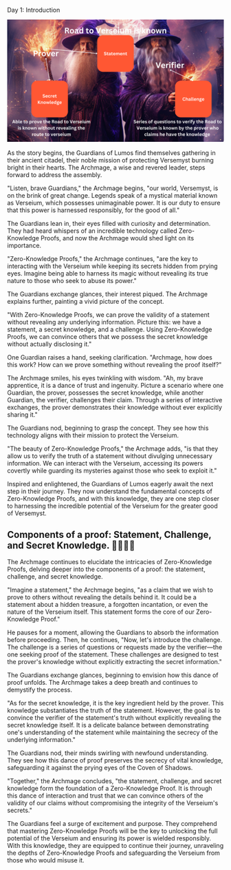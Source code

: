 Day 1: Introduction 

![Day1](https://github.com/Verseium/zero-knowledge-technology/blob/main/images/ZK-Technology.png)

As the story begins, the Guardians of Lumos find themselves gathering in their ancient citadel, their noble mission of protecting Versemyst burning bright in their hearts. 
The Archmage, a wise and revered leader, steps forward to address the assembly.

"Listen, brave Guardians," the Archmage begins, "our world, Versemyst, is on the brink of great change. Legends speak of a mystical material known as Verseium, which possesses unimaginable power. 
It is our duty to ensure that this power is harnessed responsibly, for the good of all."

The Guardians lean in, their eyes filled with curiosity and determination. 
They had heard whispers of an incredible technology called Zero-Knowledge Proofs, and now the Archmage would shed light on its importance.

"Zero-Knowledge Proofs," the Archmage continues, "are the key to interacting with the Verseium while keeping its secrets hidden from prying eyes. 
Imagine being able to harness its magic without revealing its true nature to those who seek to abuse its power."

The Guardians exchange glances, their interest piqued. The Archmage explains further, painting a vivid picture of the concept.

"With Zero-Knowledge Proofs, we can prove the validity of a statement without revealing any underlying information. 
Picture this: we have a statement, a secret knowledge, and a challenge. Using Zero-Knowledge Proofs, we can convince others that we possess the secret knowledge without actually disclosing it."

One Guardian raises a hand, seeking clarification. "Archmage, how does this work? How can we prove something without revealing the proof itself?"

The Archmage smiles, his eyes twinkling with wisdom. "Ah, my brave apprentice, it is a dance of trust and ingenuity. 
Picture a scenario where one Guardian, the prover, possesses the secret knowledge, while another Guardian, the verifier, challenges their claim. Through a series of interactive exchanges, the prover demonstrates their knowledge without ever explicitly sharing it."

The Guardians nod, beginning to grasp the concept. They see how this technology aligns with their mission to protect the Verseium.

"The beauty of Zero-Knowledge Proofs," the Archmage adds, "is that they allow us to verify the truth of a statement without divulging unnecessary information. 
We can interact with the Verseium, accessing its powers covertly while guarding its mysteries against those who seek to exploit it."

Inspired and enlightened, the Guardians of Lumos eagerly await the next step in their journey. They now understand the fundamental concepts of Zero-Knowledge Proofs, and with this knowledge, they are one step closer to harnessing the incredible potential of the Verseium for the greater good of Versemyst.


## Components of a proof: Statement, Challenge, and Secret Knowledge. 🏰🏰🏰🏰

The Archmage continues to elucidate the intricacies of Zero-Knowledge Proofs, delving deeper into the components of a proof: the statement, challenge, and secret knowledge.

"Imagine a statement," the Archmage begins, "as a claim that we wish to prove to others without revealing the details behind it. 
It could be a statement about a hidden treasure, a forgotten incantation, or even the nature of the Verseium itself. 
This statement forms the core of our Zero-Knowledge Proof."

He pauses for a moment, allowing the Guardians to absorb the information before proceeding. 
Then, he continues, "Now, let's introduce the challenge. The challenge is a series of questions or requests made by the verifier—the one seeking proof of the statement. 
These challenges are designed to test the prover's knowledge without explicitly extracting the secret information."

The Guardians exchange glances, beginning to envision how this dance of proof unfolds. The Archmage takes a deep breath and continues to demystify the process.

"As for the secret knowledge, it is the key ingredient held by the prover. 
This knowledge substantiates the truth of the statement. However, the goal is to convince the verifier of the statement's truth without explicitly revealing the secret knowledge itself. It is a delicate balance between demonstrating one's understanding of the statement while maintaining the secrecy of the underlying information."

The Guardians nod, their minds swirling with newfound understanding. 
They see how this dance of proof preserves the secrecy of vital knowledge, safeguarding it against the prying eyes of the Coven of Shadows.

"Together," the Archmage concludes, "the statement, challenge, and secret knowledge form the foundation of a Zero-Knowledge Proof. 
It is through this dance of interaction and trust that we can convince others of the validity of our claims without compromising the integrity of the Verseium's secrets."

The Guardians feel a surge of excitement and purpose. They comprehend that mastering Zero-Knowledge Proofs will be the key to unlocking the full potential of the Verseium and ensuring its power is wielded responsibly. With this knowledge, they are equipped to continue their journey, unraveling the depths of Zero-Knowledge Proofs and safeguarding the Verseium from those who would misuse it.


